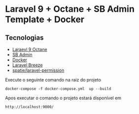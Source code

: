 # Laravel 9 + Octane + SB Admin Template + Docker

## Tecnologias
- [Laraevl 9 Octane](https://laravel.com/docs/9.x/octane)
- [SB Admin](https://startbootstrap.com/theme/sb-admin-2)
- [Docker](https://www.docker.com/)
- [Laravel Breeze](https://laravel.com/docs/9.x/starter-kits)
- [spatie/laravel-permission](https://spatie.be/docs/laravel-permission/v5/installation-laravel)

Execute o seguinte comando na raiz do projeto
```
docker-compose -f docker-compose.yml  up --build 
```
Apos executar o comando o projeto estará disponível em
```
http://localhost:9000/
```